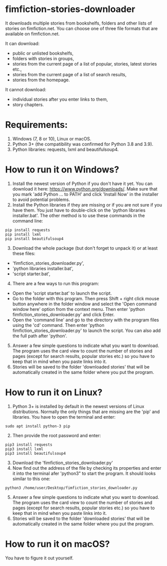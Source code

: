 # fimfiction-stories-downloader
It downloads multiple stories from bookshelfs, folders and other lists of stories on fimfiction.net. You can choose one of three file formats that are available on fimfiction.net.

It can download:
- public or unlisted bookshelfs,
- folders with stories in groups,
- stories from the current page of a list of popular, stories, latest stories etc.,
- stories from the current page of a list of search results,
- stories from the homepage.

It cannot download:
- individual stories after you enter links to them,
- story chapters.

# Requirements:
1. Windows (7, 8 or 10), Linux or macOS.
2. Python 3+ (the compatibility was confirmed for Python 3.8 and 3.9).
3. Python libraries: requests, lxml and beautifulsoup4. 
  
# How to run it on Windows?
1. Install the newest version of Python if you don't have it yet. You can download it here: https://www.python.org/downloads/. Make sure that you mark 'add Python ... to PATH' and click 'Install Now' in the installer to avoid potential problems.
2. Install the Python libraries if they are missing or if you are not sure if you have them. You just have to double-click on the 'python libraries installer.bat'. The other method is to use these commands in the command line:
```
pip install requests
pip install lxml
pip install beautifulsoup4
```
3. Download the whole package (but don't forget to unpack it) or at least these files:
- 'fimfiction_stories_downloader.py',
- 'python libraries installer.bat',
- 'script starter.bat',
4. There are a few ways to run this program:
- Open the 'script starter.bat' to launch the script.
- Go to the folder with this program. Then press Shift + right click mouse button anywhere in the folder window and select the 'Open command window here' option from the context menu. Then enter 'python fimfiction_stories_downloader.py' and click Enter.
- Open the 'command line' and go to the directory with the program files using the 'cd' command. Then enter 'python fimfiction_stories_downloader.py' to launch the script. You can also add the full path after 'python'.
5. Answer a few simple questions to indicate what you want to download. The program uses the card view to count the number of stories and pages (except for search results, popular stories etc.) so you have to keep that in mind when you paste links into it.
6. Stories will be saved to the folder 'downloaded stories' that will be automatically created in the same folder where you put the program.

# How to run it on Linux?
1. Python 3+ is installed by default in the newest versions of Linux distributions. Normally the only things that are missing are the 'pip' and libraries. You have to open the terminal and enter:
```
sudo apt install python-3 pip
```
2. Then provide the root password and enter:
```
pip3 install requests
pip3 install lxml
pip3 install beautifulsoup4
```
3. Download the 'fimfiction_stories_downloader.py'
4. Now find out the address of the file by checking its properties and enter it into the terminal afer 'python3" to start the program. It should looks similar to this one:
```
python3 /home/user/Desktop/fimfiction_stories_downloader.py
```
5. Answer a few simple questions to indicate what you want to download. The program uses the card view to count the number of stories and pages (except for search results, popular stories etc.) so you have to keep that in mind when you paste links into it.
6. Stories will be saved to the folder 'downloaded stories' that will be automatically created in the same folder where you put the program.

# How to run it on macOS?
You have to figure it out yourself.
